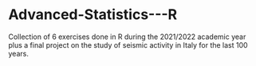 # Advanced-Statistics---R
Collection of 6 exercises done in R during the 2021/2022 academic year plus a final project on the study of seismic activity in Italy for the last 100 years.
